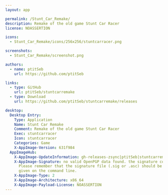 ```yaml
---
layout: app

permalink: /Stunt_Car_Remake/
description: Remake of the old game Stunt Car Racer
license: NOASSERTION

icons:
  - Stunt_Car_Remake/icons/256x256/stuntcarracer.png

screenshots:
  - Stunt_Car_Remake/screenshot.png

authors:
  - name: ptitSeb
    url: https://github.com/ptitSeb

links:
  - type: GitHub
    url: ptitSeb/stuntcarremake
  - type: Download
    url: https://github.com/ptitSeb/stuntcarremake/releases

desktop:
  Desktop Entry:
    Type: Application
    Name: Stunt Car Remake
    Comment: Remake of the old game Stunt Car Racer
    Exec: stuntcarracer
    Icon: stuntcarracer
    Categories: Game
    X-AppImage-Version: 631f984
  AppImageHub:
    X-AppImage-UpdateInformation: gh-releases-zsync|ptitSeb|stuntcarremake|continuous|Stunt_Car_Remake*-x86_64.AppImage.zsync
    X-AppImage-Signature: no valid OpenPGP data found. the signature could not be verified.
      Please remember that the signature file (.sig or .asc) should be the first file
      given on the command line.
    X-AppImage-Type: 2
    X-AppImage-Architecture: x86_64
    X-AppImage-Payload-License: NOASSERTION
---
```

